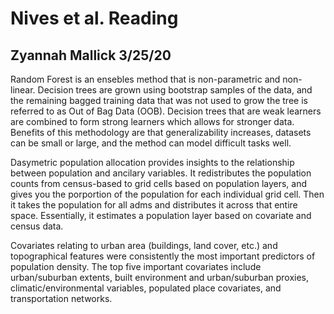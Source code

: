 # Nives et al. Reading
## Zyannah Mallick      3/25/20

Random Forest is an ensebles method that is non-parametric and non-linear. Decision trees are grown using bootstrap samples of the data, and the remaining bagged training data that was not used to grow the tree is referred to as Out of Bag Data (OOB). Decision trees that are weak learners are combined to form strong learners which allows for stronger data. Benefits of this methodology are that generalizability increases, datasets can be small or large, and the method can model difficult tasks well.

Dasymetric population allocation provides insights to the relationship between population and ancilary variables. It redistributes the population counts from census-based to grid cells based on population layers, and gives you the porportion of the population for each individual grid cell. Then it takes the population for all adms and distributes it across that entire space. Essentially, it estimates a population layer based on covariate and census data.

Covariates relating to urban area (buildings, land cover, etc.) and topographical features were consistently the most important predictors of population density. The top five important covariates include urban/suburban extents, built environment and urban/suburban proxies, climatic/environmental variables, populated place covariates, and transportation networks. 
